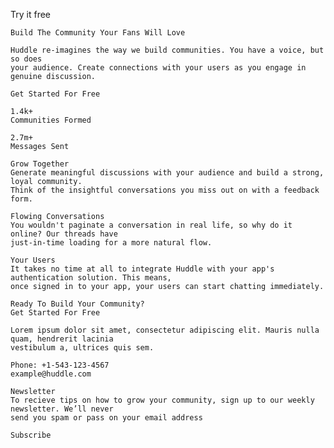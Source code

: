   Try it free

    Build The Community Your Fans Will Love

    Huddle re-imagines the way we build communities. You have a voice, but so does
    your audience. Create connections with your users as you engage in genuine discussion.

    Get Started For Free

    1.4k+
    Communities Formed

    2.7m+
    Messages Sent

    Grow Together
    Generate meaningful discussions with your audience and build a strong, loyal community.
    Think of the insightful conversations you miss out on with a feedback form.

    Flowing Conversations
    You wouldn't paginate a conversation in real life, so why do it online? Our threads have
    just-in-time loading for a more natural flow.

    Your Users
    It takes no time at all to integrate Huddle with your app's authentication solution. This means,
    once signed in to your app, your users can start chatting immediately.

    Ready To Build Your Community?
    Get Started For Free

    Lorem ipsum dolor sit amet, consectetur adipiscing elit. Mauris nulla quam, hendrerit lacinia
    vestibulum a, ultrices quis sem.

    Phone: +1-543-123-4567
    example@huddle.com

    Newsletter
    To recieve tips on how to grow your community, sign up to our weekly newsletter. We’ll never
    send you spam or pass on your email address

    Subscribe